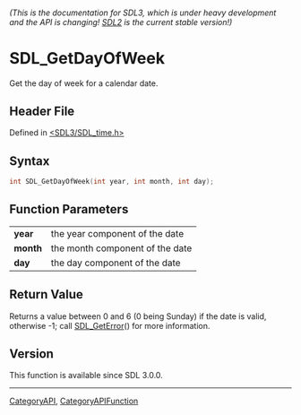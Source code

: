 ###### (This is the documentation for SDL3, which is under heavy development and the API is changing! [SDL2](https://wiki.libsdl.org/SDL2/) is the current stable version!)
# SDL_GetDayOfWeek

Get the day of week for a calendar date.

## Header File

Defined in [<SDL3/SDL_time.h>](https://github.com/libsdl-org/SDL/blob/main/include/SDL3/SDL_time.h)

## Syntax

```c
int SDL_GetDayOfWeek(int year, int month, int day);

```

## Function Parameters

|               |                                 |
| ------------- | ------------------------------- |
| **year**      | the year component of the date  |
| **month**     | the month component of the date |
| **day**       | the day component of the date   |

## Return Value

Returns a value between 0 and 6 (0 being Sunday) if the date is valid,
otherwise -1; call [SDL_GetError](SDL_GetError)() for more information.

## Version

This function is available since SDL 3.0.0.

----
[CategoryAPI](CategoryAPI), [CategoryAPIFunction](CategoryAPIFunction)

